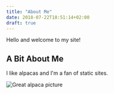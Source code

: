 ```yaml
---
title: "About Me"
date: 2018-07-22T18:51:14+02:00
draft: true
---
```


Hello and welcome to my site!

## A Bit About Me

I like alpacas and I'm a fan of static sites.

![Great alpaca picture](https://upload.wikimedia.org/wikipedia/commons/c/c4/Alpaka_33444.jpg)

